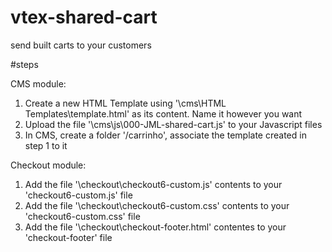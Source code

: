 # vtex-shared-cart
send built carts to your customers

#steps

CMS module:
1) Create a new HTML Template using '\cms\HTML Templates\template.html' as its content. Name it however you want
2) Upload the file '\cms\js\000-JML-shared-cart.js' to your Javascript files
2) In CMS, create a folder '/carrinho', associate the template created in step 1 to it

Checkout module:
1) Add the file '\checkout\checkout6-custom.js' contents to your 'checkout6-custom.js' file
2) Add the file '\checkout\checkout6-custom.css' contents to your 'checkout6-custom.css' file
3) Add the file '\checkout\checkout-footer.html' contentes to your 'checkout-footer' file
